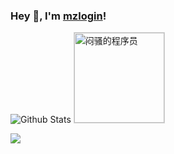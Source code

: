 ### Hey 👋, I'm [mzlogin](https://mazhuang.org)!

![Github Stats](https://github-readme-stats.vercel.app/api?username=mzlogin&show_icons=true) <img style="height:144px;width:144px;border:1px solid lightgrey" src="https://cdn.jsdelivr.net/gh/mzlogin/mzlogin.github.io@master/assets/images/qrcode.jpg" alt="闷骚的程序员">

<a title="Hits" target="_blank" href="https://github.com/mzlogin/mzlogin"><img src="https://hits.b3log.org/mzlogin/mzlogin.svg"></a>

<!--
**mzlogin/mzlogin** is a ✨ _special_ ✨ repository because its `README.md` (this file) appears on your GitHub profile.

Here are some ideas to get you started:

- 🔭 I’m currently working on ...
- 🌱 I’m currently learning ...
- 👯 I’m looking to collaborate on ...
- 🤔 I’m looking for help with ...
- 💬 Ask me about ...
- 📫 How to reach me: ...
- 😄 Pronouns: ...
- ⚡ Fun fact: ...
-->
